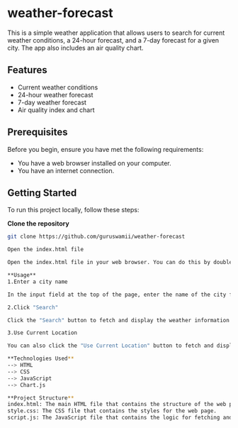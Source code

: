 # weather-forecast

This is a simple weather application that allows users to search for current weather conditions, a 24-hour forecast, and a 7-day forecast for a given city. The app also includes an air quality chart.

## Features

- Current weather conditions
- 24-hour weather forecast
- 7-day weather forecast
- Air quality index and chart

## Prerequisites

Before you begin, ensure you have met the following requirements:

- You have a web browser installed on your computer.
- You have an internet connection.

## Getting Started

To run this project locally, follow these steps:

**Clone the repository**

   ```bash
   git clone https://github.com/guruswamii/weather-forecast

Open the index.html file

Open the index.html file in your web browser. You can do this by double-clicking the file or right-clicking it and selecting "Open with" and then choosing your web browser.

**Usage**
1.Enter a city name

In the input field at the top of the page, enter the name of the city for which you want to get the weather information.

2.Click "Search"

Click the "Search" button to fetch and display the weather information for the entered city.

3.Use Current Location

You can also click the "Use Current Location" button to fetch and display the weather information for your current location.

**Technologies Used**
--> HTML
--> CSS
--> JavaScript
--> Chart.js

**Project Structure**
index.html: The main HTML file that contains the structure of the web page.
style.css: The CSS file that contains the styles for the web page.
script.js: The JavaScript file that contains the logic for fetching and displaying weather data and rendering charts.
